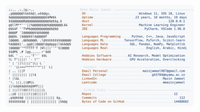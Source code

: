 <picture>
  <source srcset="https://raw.githubusercontent.com/mmazinjameel/mmazinjameel/main/dark_mode.svg?v=1758694558" media="(prefers-color-scheme: dark)">
  <img src="https://raw.githubusercontent.com/mmazinjameel/mmazinjameel/main/light_mode.svg?v=1758694558">
</picture>
